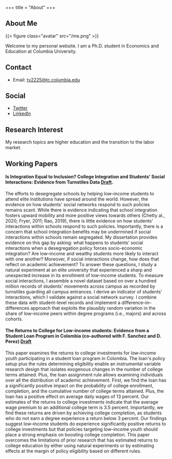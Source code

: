 +++
title = "About"
+++

## About Me

{{< figure class="avatar" src="/me.png" >}}

Welcome to my personal website. I am a Ph.D. student in Economics and Education at Columbia University.

## Contact
* Email: [tv2225@tc.columbia.edu](mailto:tv2225@tc.columbia.edu)
## Social
* [Twitter](https://twitter.com/TatiVelasco)
* [LinkedIn](https://www.linkedin.com/in/tatianavelascoro/)

## Research Interest
My research topics are higher education and the transition to the labor market.

## Working Papers

#### Is Integration Equal to Inclusion? College Integration and Students’ Social Interactions: Evidence from Turnstiles Data [Draft](https://www.dropbox.com/s/5m6o3nmoris3ifq/turnstiles_APPAM2020.pdf?dl=0).
The efforts to desegregate schools by helping low–income students to attend elite institutions have spread around the world. However, the evidence on how students' social networks respond to such policies remains scant. While there is evidence indicating that school integration fosters upward mobility and more positive views towards others (Chetty al., 2020; Fryer, 2011; Rao, 2019), there is little evidence on how students' interactions within schools respond to such policies. Importantly, there is a concern that school integration benefits may be undermined if social interactions within schools remain segregated. My dissertation provides evidence on this gap by asking: what happens to students' social interactions when a desegregation policy forces socio-economic integration? Are low–income and wealthy students more likely to interact with one another? Moreover, if social interactions change, how does that reflect on academic achievement? To answer these questions, I study a natural experiment at an elite university that experienced a sharp and unexpected increase in its enrollment of low–income students. To measure social interactions, I assemble a novel dataset based on over a hundred million records of students' movements across campus as recorded by turnstiles guarding all campus entrances. I derive an indicator of students' interactions, which I validate against a social network survey. I combine these data with student-level records and implement a difference–in–differences approach that exploits the plausibly random variation in the share of low–income peers within degree programs (i.e., majors) and across cohorts.

#### The Returns to College for Low-income students: Evidence from a Student Loan Program in Colombia (co-authored with F. Sanchez and D. Perez) [Draft](https://www.dropbox.com/s/qtlgwyegn4oljyh/Sanchez_Velasco_Perez_march2021.pdf?dl=0)
This paper examines the returns to college investments for low–income youth participating in a student loan program in Colombia. The loan's policy setup plus the rules determining eligibility enable an instrumental variable research design that isolates exogenous changes in the number of college terms attained. Plus, the loan assignment rule allows examining individuals over all the distribution of academic achievement. First, we find the loan has a significantly positive impact on the probability of college enrollment, completion, and the cumulative number of college terms attained. Plus, the loan has a positive effect on average daily wages of 13 percent. Our estimates of the returns to college investments indicate that the average wage premium to an additional college term is 3.5 percent. Importantly, we find these returns are driven by achieving college completion, as students who do not earn a degree experience a return below 3 percent. Our findings suggest low–income students do experience significantly positive returns to college investments but that policies targeting low–income youth should place a strong emphasis on boosting college completion. This paper overcomes the limitations of prior research that has estimated returns to college education by either using natural experiments or by estimating effects at the margin of policy eligibility based on different rules.
